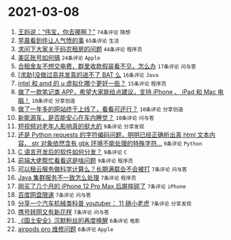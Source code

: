 # 2021-03-08

1. [王妈说：“伟宝，你去哪啊？”](https://www.v2ex.com/t/759427) `74条评论` `随想`
1. [早晨看到件让人气愤的事](https://www.v2ex.com/t/759433) `65条评论` `生活`
1. [求问下大家关于码农租房的问题](https://www.v2ex.com/t/759510) `44条评论` `程序员`
1. [美区账号如何搞](https://www.v2ex.com/t/759477) `24条评论` `Apple`
1. [合租舍友不想交电费，群里收款假装看不见，怎么办](https://www.v2ex.com/t/759451) `17条评论` `问与答`
1. [[求助]没做过高并发真的进不了 BAT 么](https://www.v2ex.com/t/759491) `16条评论` `Java`
1. [intel 和 amd 的 u 虚拟化哪个更好一些？](https://www.v2ex.com/t/759526) `15条评论` `程序员`
1. [做了一款笔记类 APP，希望大家能给点建议，支持 iPhone 、 iPad 和 Mac 电脑！](https://www.v2ex.com/t/759488) `10条评论` `分享创造`
1. [做了一年多的网站终于上线了，看看可还行？](https://www.v2ex.com/t/759469) `10条评论` `分享创造`
1. [新能源车，是否能安心在车内睡觉？](https://www.v2ex.com/t/759466) `10条评论` `问与答`
1. [短视频对老年人影响真的挺大的](https://www.v2ex.com/t/759529) `9条评论` `分享发现`
1. [还是 Python requests 的字符编码问题，明明已经正确析出真 html 文本内容， str 对象依然含有 gbk 环境不能处理的特殊字符...](https://www.v2ex.com/t/759499) `9条评论` `Python`
1. [C 语言开发后的软件如何分发？](https://www.v2ex.com/t/759493) `9条评论` `C`
1. [前端大佬帮忙看看这是啥问题](https://www.v2ex.com/t/759441) `9条评论` `程序员`
1. [可以租云服务做科学计算么？长期满载会不会被打](https://www.v2ex.com/t/759527) `7条评论` `问与答`
1. [Java 集群服务不一致怎么处理](https://www.v2ex.com/t/759521) `7条评论` `程序员`
1. [刚买了几个月的 iPhone 12 Pro Max 后屏摔碎了](https://www.v2ex.com/t/759506) `7条评论` `iPhone`
1. [百度网盘限速](https://www.v2ex.com/t/759481) `7条评论` `问与答`
1. [分享一个汽车机械类科普 youtuber： 11 磅小老虎](https://www.v2ex.com/t/759448) `7条评论` `分享发现`
1. [携号转网又有新花样](https://www.v2ex.com/t/759430) `7条评论` `问与答`
1. [《国土安全》沉默粉丝的再度唤醒](https://www.v2ex.com/t/759483) `6条评论` `电影`
1. [airpods pro 维修问题](https://www.v2ex.com/t/759471) `6条评论` `Apple`
